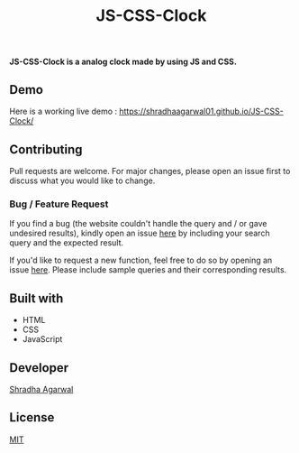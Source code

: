 <h1 align="center">JS-CSS-Clock</h1> <br>

<h4>JS-CSS-Clock is a analog clock made by using JS and CSS.</h4>

## Demo

Here is a working live demo : https://shradhaagarwal01.github.io/JS-CSS-Clock/

## Contributing
Pull requests are welcome. For major changes, please open an issue first to discuss what you would like to change.

### Bug / Feature Request

If you find a bug (the website couldn't handle the query and / or gave undesired results), kindly open an issue [here](https://github.com/shradhaagarwal01/JS-CSS-Clock/issues/new) by including your search query and the expected result.

If you'd like to request a new function, feel free to do so by opening an issue [here](https://github.com/shradhaagarwal01/JS-CSS-Clock/issues/new). Please include sample queries and their corresponding results.

## Built with

- HTML
- CSS
- JavaScript

## Developer

[Shradha Agarwal](https://github.com/shradhaagarwal01)

## License
[MIT](https://github.com/shradhaagarwal01/JS-CSS-Clock/blob/main/LICENSE)



